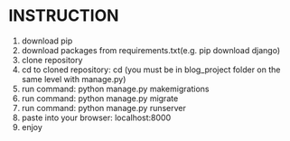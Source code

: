 # INSTRUCTION

1. download pip
2. download packages from requirements.txt(e.g. pip download django)
3. clone repository
4. cd to cloned repository: cd <path>(you must be in blog_project folder on the same level with manage.py)
5. run command: python manage.py makemigrations
6. run command: python manage.py migrate
7. run command: python manage.py runserver
8. paste into your browser: localhost:8000
9. enjoy

